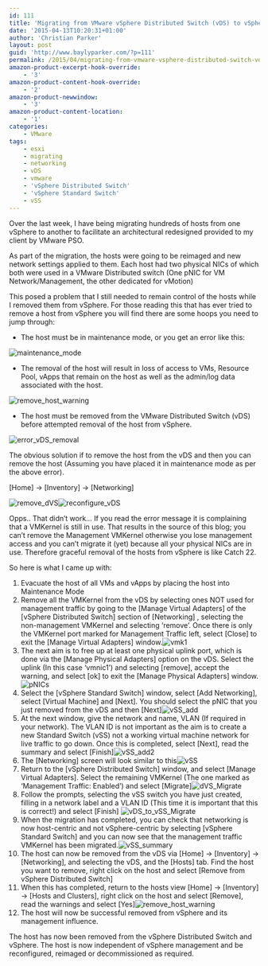 ```yaml
---
id: 111
title: 'Migrating from VMware vSphere Distributed Switch (vDS) to vSphere Standard Switch (vSS)'
date: '2015-04-13T10:20:31+01:00'
author: 'Christian Parker'
layout: post
guid: 'http://www.baylyparker.com/?p=111'
permalink: /2015/04/migrating-from-vmware-vsphere-distributed-switch-vds-to-vsphere-standard-switch-vss/
amazon-product-excerpt-hook-override:
    - '3'
amazon-product-content-hook-override:
    - '2'
amazon-product-newwindow:
    - '3'
amazon-product-content-location:
    - '1'
categories:
    - VMware
tags:
    - esxi
    - migrating
    - networking
    - vDS
    - vmware
    - 'vSphere Distributed Switch'
    - 'vSphere Standard Switch'
    - vSS
---
```


Over the last week, I have being migrating hundreds of hosts from one vSphere to another to facilitate an architectural redesigned provided to my client by VMware PSO.

As part of the migration, the hosts were going to be reimaged and new network settings applied to them. Each host had two physical NICs of which both were used in a VMware Distributed switch (One pNIC for VM Network/Management, the other dedicated for vMotion)

This posed a problem that I still needed to remain control of the hosts while I removed them from vSphere. For those reading this that has ever tried to remove a host from vSphere you will find there are some hoops you need to jump through:

- The host must be in maintenance mode, or you get an error like this:

![maintenance_mode](https://i0.wp.com/www.baylyparker.com/wp-content/uploads/2015/04/maintenance_mode.png?resize=400%2C116)

- The removal of the host will result in loss of access to VMs, Resource Pool, vApps that remain on the host as well as the admin/log data associated with the host.

![remove_host_warning](https://i0.wp.com/www.baylyparker.com/wp-content/uploads/2015/04/remove_host_warning.png?resize=400%2C237)

- The host must be removed from the VMware Distributed Switch (vDS) before attempted removal of the host from vSphere.

![error_vDS_removal](https://i0.wp.com/www.baylyparker.com/wp-content/uploads/2015/04/error_vDS_removal.png?resize=400%2C254)

The obvious solution if to remove the host from the vDS and then you can remove the host (Assuming you have placed it in maintenance mode as per the above error).

\[Home\] -&gt; \[Inventory\] -&gt; \[Networking\]

![remove_dVS](https://i0.wp.com/www.baylyparker.com/wp-content/uploads/2015/04/remove_dVS.png?resize=400%2C160)![reconfigure_vDS](https://i0.wp.com/www.baylyparker.com/wp-content/uploads/2015/04/reconfigure_vDS.png?resize=400%2C177)

Opps.. That didn’t work… If you read the error message it is complaining that a VMKernel is still in use. That results in the source of this blog; you can’t remove the Management VMKernel otherwise you lose management access and you can’t migrate it (yet) because all your physical NICs are in use. Therefore graceful removal of the hosts from vSphere is like Catch 22.

So here is what I came up with:

1. Evacuate the host of all VMs and vApps by placing the host into Maintenance Mode
2. Remove all the VMKernel from the vDS by selecting ones NOT used for management traffic by going to the \[Manage Virtual Adapters\] of the \[vSphere Distributed Switch\] section of \[Networking\] , selecting the non-management VMKernel and selecting ‘remove’. Once there is only the VMKernel port marked for Management Traffic left, select \[Close\] to exit the \[Manage Virtual Adapters\] window.![vmk1](https://i0.wp.com/www.baylyparker.com/wp-content/uploads/2015/04/vmk1.png?resize=400%2C200)
3. The next aim is to free up at least one physical uplink port, which is done via the \[Manage Physical Adapters\] option on the vDS. Select the uplink (In this case ‘vmnic1’) and selecting \[remove\], accept the warning, and select \[ok\] to exit the \[Manage Physical Adapters\] window.![pNICs](https://i0.wp.com/www.baylyparker.com/wp-content/uploads/2015/04/pNICs.png?resize=400%2C134)
4. Select the \[vSphere Standard Switch\] window, select \[Add Networking\], select \[Virtual Machine\] and \[Next\]. You should select the pNIC that you just removed from the vDS and then \[Next\]![vSS_add](https://i0.wp.com/www.baylyparker.com/wp-content/uploads/2015/04/vSS_add.png?resize=400%2C148)
5. At the next window, give the network and name, VLAN (If required in your network). The VLAN ID is not important as the aim is to create a new Standard Switch (vSS) not a working virtual machine network for live traffic to go down. Once this is completed, select \[Next\], read the summary and select \[Finish\]![vSS_add2](https://i0.wp.com/www.baylyparker.com/wp-content/uploads/2015/04/vSS_add2.png?resize=400%2C161)
6. The \[Networking\] screen will look similar to this![vSS](https://i0.wp.com/www.baylyparker.com/wp-content/uploads/2015/04/vSS.png?resize=400%2C132)
7. Return to the \[vSphere Distributed Switch\] window, and select \[Manage Virtual Adapters\]. Select the remaining VMKernel (The one marked as ‘Management Traffic: Enabled’) and select \[Migrate\]![dVS_Migrate](https://i0.wp.com/www.baylyparker.com/wp-content/uploads/2015/04/dVS_Migrate.png?resize=400%2C115)
8. Follow the prompts, selecting the vSS switch you have just created, filling in a network label and a VLAN ID (This time it is important that this is correct!) and select \[Finish\] ![vDS_to_vSS_Migrate](https://i0.wp.com/www.baylyparker.com/wp-content/uploads/2015/04/vDS_to_vSS_Migrate.png?resize=400%2C137)
9. When the migration has completed, you can check that networking is now host-centric and not vSphere-centric by selecting \[vSphere Standard Switch\] and you can now see that the management traffic VMKernel has been migrated.![vSS_summary](https://i0.wp.com/www.baylyparker.com/wp-content/uploads/2015/04/vSS_summary.png?resize=400%2C204)
10. The host can now be removed from the vDS via \[Home\] -&gt; \[Inventory\] -&gt; \[Networking\], and selecting the vDS, and the \[Hosts\] tab. Find the host you want to remove, right click on the host and select \[Remove from vSphere Distributed Switch\]
11. When this has completed, return to the hosts view \[Home\] -&gt; \[Inventory\] -&gt; \[Hosts and Clusters\], right click on the host and select \[Remove\], read the warnings and select \[Yes\]![remove_host_warning](https://i0.wp.com/www.baylyparker.com/wp-content/uploads/2015/04/remove_host_warning.png?resize=400%2C237)
12. The host will now be successful removed from vSphere and its management influence.

The host has now been removed from the vSphere Distributed Switch and vSphere. The host is now independent of vSphere management and be reconfigured, reimaged or decommissioned as required.
